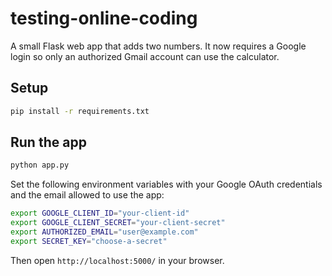 # testing-online-coding

A small Flask web app that adds two numbers. It now requires a Google login so
only an authorized Gmail account can use the calculator.

## Setup

```bash
pip install -r requirements.txt
```

## Run the app

```bash
python app.py
```
Set the following environment variables with your Google OAuth credentials and
the email allowed to use the app:

```bash
export GOOGLE_CLIENT_ID="your-client-id"
export GOOGLE_CLIENT_SECRET="your-client-secret"
export AUTHORIZED_EMAIL="user@example.com"
export SECRET_KEY="choose-a-secret"
```

Then open `http://localhost:5000/` in your browser.
